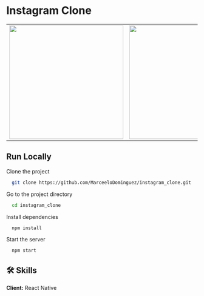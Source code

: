 # Instagram Clone

<table>
<tr>
  <td><img src="https://github.com/MarceeloDominguez/instagram_clone/assets/70117105/ee5edc81-b7bf-46f0-8d6a-d7892dd5b137" width="300"></td>
    <td><img src="https://github.com/MarceeloDominguez/instagram_clone/assets/70117105/4fd0bb90-b802-487e-b2a7-429cc5cb3659" width="300"></td>
</tr>
</table>

## Run Locally

Clone the project

```bash
  git clone https://github.com/MarceeloDominguez/instagram_clone.git
```

Go to the project directory

```bash
  cd instagram_clone
```

Install dependencies

```bash
  npm install
```

Start the server

```bash
  npm start
```

## 🛠 Skills
**Client:** React Native
